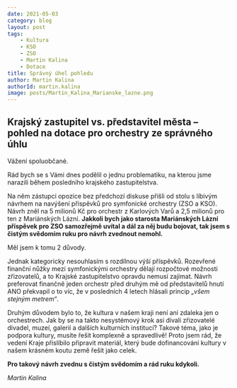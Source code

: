 ```yaml
---
date: 2021-05-03
category: blog
layout: post
tags:
    - Kultura
    - KSO
    - ZSO
    - Martin Kalina
    - Dotace
title: Správný úhel pohledu
author: Martin Kalina
authorId: martin.kalina
image: posts/Martin_Kalina_Marianske_lazne.png
---
```

## **Krajský zastupitel vs. představitel města – pohled na dotace pro orchestry ze správného úhlu**

Vážení spoluobčané.

Rád bych se s Vámi dnes podělil o jednu problematiku, na kterou jsme narazili během posledního krajského zastupitelstva.

Na něm zástupci opozice bez předchozí diskuse přišli od stolu s líbivým návrhem na navýšení příspěvků pro symfonické orchestry (ZSO a KSO). Návrh zněl na 5 milionů Kč pro orchestr z Karlových Varů a 2,5 milionů pro ten z Mariánských Lázní. **Jakkoli bych jako starosta Mariánských Lázní příspěvek pro ZSO samozřejmě uvítal a dál za něj budu bojovat, tak jsem s čistým svědomím ruku pro návrh zvednout nemohl.**

Měl jsem k tomu 2 důvody.

Jednak kategoricky nesouhlasím s rozdílnou výší příspěvků. Rozevřené finanční nůžky mezi symfonickými orchestry dělají rozpočtové možnosti zřizovatelů, a to Krajské zastupitelstvo opravdu nemusí zajímat. Návrh preferovat finančně jeden orchestr před druhým mě od představitelů hnutí ANO překvapil o to víc, že v posledních 4 letech hlásali princip *„všem stejným metrem“*.

Druhým důvodem bylo to, že kultura v našem kraji není ani zdaleka jen o orchestrech. Jak by se na takto nesystémový krok asi dívali zřizovatelé divadel, muzeí, galerií a dalších kulturních institucí? Takové téma, jako je podpora kultury, musíte řešit komplexně a spravedlivě! Proto jsem rád, že vedení Kraje přislíbilo připravit materiál, který bude dofinancování kultury v našem krásném koutu země řešit jako celek.

**Pro takový návrh zvednu s čistým svědomím a rád ruku kdykoli.**

*Martin Kalina*
